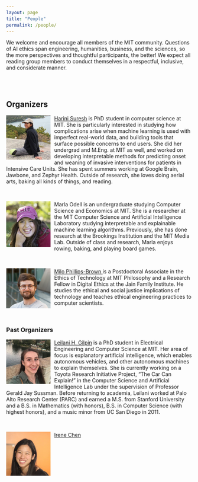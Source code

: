 ```yaml
---
layout: page
title: "People"
permalink: /people/
---
```


We welcome and encourage all members of the MIT community. Questions of AI ethics span engineering, humanities, business, and the sciences, so the more perspectives and thoughtful participants, the better! We expect all reading group members to conduct themselves in a respectful, inclusive, and considerate manner. 

<br> <br>

## Organizers

<p>
<img src="/harini.jpg" alt="..." class="float-left mr-2" width="120px" style="float: left; margin-right: 10px;">
<a href="http://harinisuresh.com/">Harini Suresh</a> is PhD student in computer science at MIT. She is particularly interested in studying how complications arise when machine learning is used with imperfect real-world data, and building tools that surface possible concerns to end users. She did her undergrad and M.Eng. at MIT as well, and worked on developing interpretable methods for predicting onset and weaning of invasive interventions for patients in Intensive Care Units. She has spent summers working at Google Brain, Jawbone, and Zephyr Health. Outside of research, she loves doing aerial arts, baking all kinds of things, and reading.
</p>

<br>

<p>
<img src="/marla.png" alt="..." class="float-left mr-2" width="120px" style="float: left; margin-right: 10px;">
Marla Odell is an undergraduate studying Computer Science and Economics at MIT. She is a researcher at the MIT Computer Science and Artificial Intelligence Laboratory studying interpretable and explainable machine learning algorithms. Previously, she has done research at the Brookings Institution and the MIT Media Lab. Outside of class and research, Marla enjoys rowing, baking, and playing board games. 
</p>

<br>

<p>
<img src="/milo.png" alt="..." class="float-left mr-2" width="120px" style="float: left; margin-right: 10px;">
<a href="http://www.milopb.com/"> Milo Phillips-Brown </a> is a Postdoctoral Associate in the Ethics of Technology at MIT Philosophy and a Research Fellow in Digital Ethics at the Jain Family Institute. He studies the ethical and social justice implications of technology and teaches ethical engineering practices to computer scientists.
</p>

<br>

### Past Organizers

<p>
<img src="/leilani.jpg" alt="..." class="float-left mr-2" width="120px" style="float: left; margin-right: 10px;">
<a href="http://people.csail.mit.edu/lgilpin/">Leilani H. Gilpin</a> is a PhD student in Electrical Engineering and
Computer Science at MIT.  Her area of focus is explanatory artificial
intelligence, which enables autonomous vehicles, and other autonomous
machines to explain themselves. She is currently working on a Toyota
Research Initiative Project, “The Car Can Explain!” in the Computer
Science and Artificial Intelligence Lab under the supervision of
Professor Gerald Jay Sussman.  Before returning to academia, Leilani
worked at Palo Alto Research Center (PARC) and earned a M.S. from Stanford University and a  B.S. in Mathematics (with honors), B.S. in Computer Science (with highest honors), and a music minor from
UC San Diego in 2011. 
</p>
<br>
<p>
<img src="/irene.jpg" alt="..." class="float-left mr-2" width="120px" style="float: left; margin-right: 10px;">
<a href="http://irenechen.net">Irene Chen</a>
</p>

<br>
